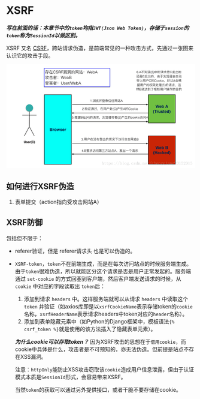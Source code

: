 # XSRF

***写在前面的话：本章节中的`token`均指`JWT(Json Web Token)`，存储于`session`的`token`称为`SessionId`以做区别。***

XSRF 又名 [CSRF](https://developer.mozilla.org/en-US/docs/Learn/Server-side/First_steps/Website_security#Cross-Site_Request_Forgery_(CSRF))，跨站请求伪造，是前端常见的一种攻击方式，先通过一张图来认识它的攻击手段。

![xsrf](../../.imgs/xsrf.png)

## 如何进行XSRF伪造

1. 表单提交（action指向受攻击网站A）

## XSRF防御

包括但不限于：

- referer验证，但是 referer请求头 也是可以伪造的。
- `XSRF-token`，`token`不在前端生成，而是在每次访问站点的时候服务端生成。由于`token`很难伪造，所以就能区分这个请求是否是用户正常发起的。服务端通过 `set-cookie` 的方式回塞到客户端，然后客户端发送请求的时候，从 `cookie` 中对应的字段读取出 `token`后：
  1. 添加到请求 `headers` 中。这样服务端就可以从请求 `headers` 中读取这个 `token` 并验证（如axios库即是以`xsrfCookieName`表示存储token的`cookie`名称，`xsrfHeaderName`表示请求headers中token对应的`header`名称）。
  2. 添加到表单隐藏元素中（如Python的Django框架中，模板语法`{% csrf_token %}`就是使用的该方法插入了隐藏表单元素）。

  ***为什么cookie可以存取token？*** 因为XSRF攻击的思想在于`借用cookie`，而cookie中具体是什么，攻击者是不可预知的，亦无法伪造。但前提是站点不存在XSS漏洞。

  注意：`httpOnly`能防止XSS攻击窃取该`cookie`造成用户信息泄露，但由于认证模式本质是`SessionId`形式，会容易带来XSRF。

  当然`token`的获取可以通过另外提供接口，或者干脆不要存储在cookie。
